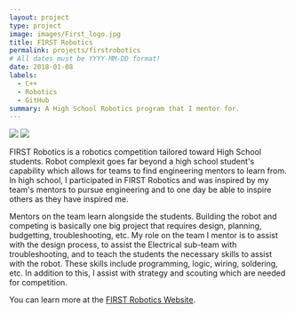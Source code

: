 ```yaml
---
layout: project
type: project
image: images/First_logo.jpg
title: FIRST Robotics
permalink: projects/firstrobotics
# All dates must be YYYY-MM-DD format!
date: 2018-01-08
labels:
  - C++
  - Robotics
  - GitHub
summary: A High School Robotics program that I mentor for. 
---
```


<img class="ui image" src="{{ site.baseurl }}/images/cotton-header.png">

<img class="ui medium right floated rounded image" src="../images/First_Robot.jpg">

FIRST Robotics is a robotics competition tailored toward High School students. Robot complexit goes far beyond a high school student's capability which allows for teams to find engineering mentors to learn from. In high school, I participated in FIRST Robotics and was inspired by my team's mentors to pursue engineering and to one day be able to inspire others as they have inspired me. 

Mentors on the team learn alongside the students. Building the robot and competing is basically one big project that requires design, planning, budgetting, troubleshooting, etc. My role on the team I mentor is to assist with the design process, to assist the Electrical sub-team with troubleshooting, and to teach the students the necessary skills to assist with the robot. These skills include programming, logic, wiring, soldering, etc. In addition to this, I assist with strategy and scouting which are needed for competition. 
 
You can learn more at the [FIRST Robotics Website](https://www.firstinspires.org/).

